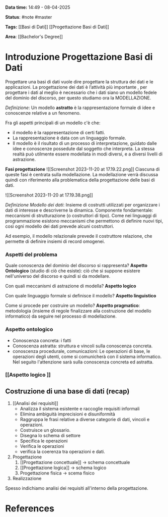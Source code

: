**Data time:** 14:49 - 08-04-2025

**Status**: #note #master 

**Tags:** [[Basi di Dati]] [[Progettazione Basi di Dati]]

**Area**: [[Bachelor's Degree]]
# Introduzione Progettazione Basi di Dati

Progettare una basi di dati vuole dire progettare la struttura dei dati e le applicazioni. La progettazione dei dati è l’attività più importante , per progettare i dati al meglio è necessario che i dati siano un modello fedele del dominio del discorso, per questo studiamo ora la MODELLAZIONE.

*Definizione*: Un modello **astratto** è la rappresentazione formale di idee e conoscenze relative a un fenomeno.

Fra gli aspetti principali di un modello c'è che:
- il modello è la rappresentazione di certi fatti. 
- La rappresentazione è data con un linguaggio formale. 
- Il modello è il risultato di un processo di interpretazione, guidato dalle idee e conoscenze possedute dal soggetto che interpreta.
La stessa realtà può utilmente essere modellata in modi diversi, e a diversi livelli di astrazione.

**Fasi progettazione**
![[Screenshot 2023-11-20 at 17.19.22.png]]
Ciascuna di queste fasi è centrata sulla modellazione. La modellazione verrà discussa quindi con riferimento alla problematica della progettazione delle basi di dati.

![[Screenshot 2023-11-20 at 17.19.38.png]]

*Definizione Modello dei dati*:
Insieme di costrutti utilizzati per organizzare i dati di interesse e descriverne la dinamica. Componente fondamentale: meccanismi di strutturazione (o costruttori di tipo). Come nei linguaggi di programmazione esistono meccanismi che permettono di definire nuovi tipi, così ogni modello dei dati prevede alcuni costruttori.

Ad esempio, il modello relazionale prevede il costruttore relazione, che permette di definire insiemi di record omogenei.

### Aspetti del problema
Quale conoscenza del dominio del discorso si rappresenta?
**Aspetto Ontologico** (studio di ciò che esiste): ciò che si suppone esistere nell'universo del discorso e quindi si da modellare.

Con quali meccanismi di astrazione di modella?
**Aspetto logico**

Con quale linguaggio formale si definisce il modello?
**Aspetto linguistico**

Come si procede per costruire un modello?
**Aspetto pragmatico**: metodologia (insieme di regole finalizzare alla costruzione del modello informatico) da seguire nel processo di modellazione.

### Aspetto ontologico
- Conoscenza concreta: i fatti
- Conoscenza astratta: struttura e vincoli sulla conoscenza concreta.
- conoscenza procedurale, comunicazioni: Le operazioni di base, le operazioni degli utenti, come si comunicherà con il sistema informatico.
Nel seguito l'attenzione sarà sulla conoscenza concreta ed astratta.
### [[Aspetto logico ]]

## Costruzione di una base di dati (recap)
1. [[Analisi dei requisiti]]
	- Analizza il sistema esistente e raccoglie requisiti informali
	- Elimina ambiguità imprecisioni e disuniformità
	- Raggruppa le frasi relative a diverse categorie di dati, vincoli e operazioni.
	-  Costruisce un glossario.
	- Disegna lo schema di settore
	- Specifica le operazioni
	- Verifica le operazioni
	- verifica la coerenza tra operazioni e dati.
2. Progettazione 
	1. [[Progettazione concettuale]] -> schema concettuale
	2. [[Progettazione logica]] -> schema logico
	3. Progettazione fisica -> scema fisico
3. Realizzazione

Spesso indichiamo analisi dei requisiti all'interno della progettazione.
# References